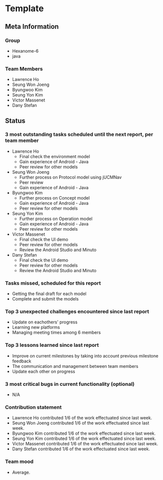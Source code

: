 # Template

## Meta Information

### Group

 * Hexanome-6
 * java

### Team Members

 * Lawrence Ho
 * Seung Won Joeng
 * Byungwoo Kim
 * Seung Yon Kim
 * Victor Massenet
 * Dany Stefan

## Status

### 3 most outstanding tasks scheduled until the next report, per team member

 * Lawrence Ho
   * Final check the environment model
   * Gain experience of Android - Java
   * Peer review for other models
 * Seung Won Joeng
   * Further process on Protocol model using jUCMNav
   * Peer review
   * Gain experience of Android - Java
 * Byungwoo Kim
   * Further process on Concept model
   * Gain experience of Android - Java
   * Peer review for other models
 * Seung Yon Kim
   * Further process on Operation model
   * Gain experience of Android - Java
   * Peer review for other models
 * Victor Massenet
   * Final check the UI demo
   * Peer review for other models
   * Review the Android Studio and Minuto
 * Dany Stefan
   * Final check the UI demo
   * Peer review for other models
   * Review the Android Studio and Minuto

### Tasks missed, scheduled for this report

 * Getting the final draft for each model
 * Complete and submit the models

### Top 3 unexpected challenges encountered since last report

 * Update on eachothers' progress
 * Learning new platforms
 * Managing meeting times among 6 members

### Top 3 lessons learned since last report

 * Improve on current milestones by taking into account previous milestone feedback
 * The communication and management between team members
 * Update each other on progress

### 3 most critical bugs in current functionality (optional)

 * N/A

### Contribution statement

 * Lawrence Ho contributed 1/6 of the work effectuated since last week.
 * Seung Won Joeng contributed 1/6 of the work effectuated since last week.
 * Byungwoo Kim contributed 1/6 of the work effectuated since last week.
 * Seung Yon Kim contributed 1/6 of the work effectuated since last week.
 * Victor Massenet contributed 1/6 of the work effectuated since last week.
 * Dany Stefan contributed 1/6 of the work effectuated since last week.

### Team mood

 * Average.
